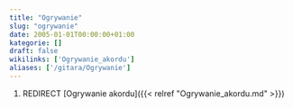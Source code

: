 ```yaml
---
title: "Ogrywanie"
slug: "ogrywanie"
date: 2005-01-01T00:00:00+01:00
kategorie: []
draft: false
wikilinks: ['Ogrywanie_akordu']
aliases: ['/gitara/Ogrywanie']
---
```

1.  REDIRECT [Ogrywanie akordu]({{< relref "Ogrywanie_akordu.md" >}})
